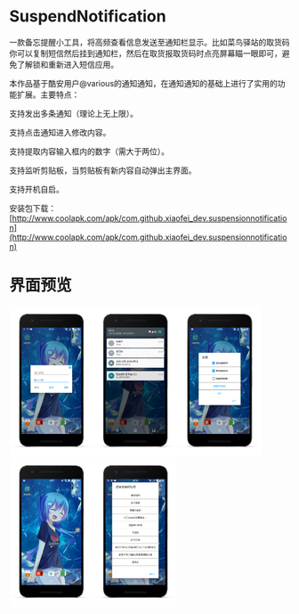 # SuspendNotification

一款备忘提醒小工具，将高频查看信息发送至通知栏显示。比如菜鸟驿站的取货码你可以复制短信然后挂到通知栏，然后在取货报取货码时点亮屏幕瞄一眼即可，避免了解锁和重新进入短信应用。

本作品基于酷安用户@various的通知通知，在通知通知的基础上进行了实用的功能扩展。主要特点：

支持发出多条通知（理论上无上限）。

支持点击通知进入修改内容。

支持提取内容输入框内的数字（需大于两位）。

支持监听剪贴板，当剪贴板有新内容自动弹出主界面。

支持开机自启。

安装包下载：[http://www.coolapk.com/apk/com.github.xiaofei_dev.suspensionnotification](http://www.coolapk.com/apk/com.github.xiaofei_dev.suspensionnotification)

# 界面预览

<img src="https://github.com/xiaofei-dev/SuspendNotification/blob/master/art/enframe_2017-05-16-07-12-21.png" width="30%" height="30%"><img src="https://github.com/xiaofei-dev/SuspendNotification/blob/master/art/enframe_2017-05-16-07-12-30.png" width="30%" height="30%"><img src="https://github.com/xiaofei-dev/SuspendNotification/blob/master/art/enframe_2017-05-16-07-12-43.png" width="30%" height="30%"><img src="https://github.com/xiaofei-dev/SuspendNotification/blob/master/art/enframe_2017-05-13-19-49-19.png" width="30%" height="30%"><img src="https://github.com/xiaofei-dev/SuspendNotification/blob/master/art/enframe_2017-05-16-07-12-51.png" width="30%" height="30%">

